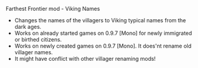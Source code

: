 Farthest Frontier mod - Viking Names

- Changes the names of the villagers to Viking typical names from the dark ages. 
- Works on already started games on 0.9.7 [Mono] for newly immigrated or birthed citizens. 
- Works on newly created games on 0.9.7 [Mono]. It does'nt rename old villager names. 
- It might have conflict with other villager renaming mods!